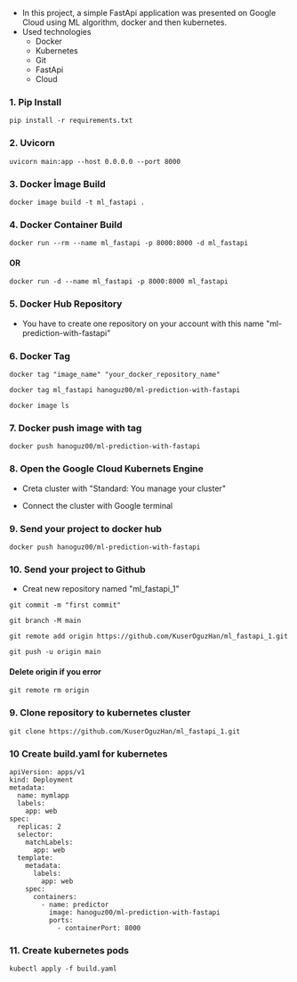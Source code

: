 - In this project, a simple FastApi application was presented on Google Cloud using ML algorithm, docker and then kubernetes.
- Used technologies
    - Docker
    - Kubernetes
    - Git
    - FastApi
    - Cloud

### 1. Pip Install
```
pip install -r requirements.txt
```   

### 2. Uvicorn

```
uvicorn main:app --host 0.0.0.0 --port 8000
```

### 3. Docker İmage Build

```
docker image build -t ml_fastapi .
```

### 4. Docker Container Build

```
docker run --rm --name ml_fastapi -p 8000:8000 -d ml_fastapi
```
#### OR

```
docker run -d --name ml_fastapi -p 8000:8000 ml_fastapi
```

### 5. Docker Hub Repository

- You have to create one repository on your account with this name "ml-prediction-with-fastapi"

### 6. Docker Tag
```
docker tag "image_name" "your_docker_repository_name"
```
```
docker tag ml_fastapi hanoguz00/ml-prediction-with-fastapi
```
```
docker image ls
```

### 7. Docker push image with tag

```
docker push hanoguz00/ml-prediction-with-fastapi
```


### 8. Open the Google Cloud Kubernets Engine

- Creta cluster with "Standard: You manage your cluster"

- Connect the cluster with Google terminal


### 9. Send your project to docker hub

```
docker push hanoguz00/ml-prediction-with-fastapi
```

### 10. Send your project to Github

- Creat new repository named "ml_fastapi_1"

```
git commit -m "first commit"
```

```
git branch -M main
```

```
git remote add origin https://github.com/KuserOguzHan/ml_fastapi_1.git
```

```
git push -u origin main
```
#### Delete origin if you error

```
git remote rm origin
```

### 9. Clone repository to kubernetes cluster

```
git clone https://github.com/KuserOguzHan/ml_fastapi_1.git
```

### 10 Create build.yaml for kubernetes

```
apiVersion: apps/v1
kind: Deployment
metadata:
  name: mymlapp
  labels:
    app: web
spec:
  replicas: 2
  selector:
    matchLabels:
      app: web
  template:
    metadata:
      labels:
        app: web
    spec:
      containers:
        - name: predictor 
          image: hanoguz00/ml-prediction-with-fastapi
          ports:
            - containerPort: 8000
```

### 11. Create kubernetes pods

```
kubectl apply -f build.yaml
```
